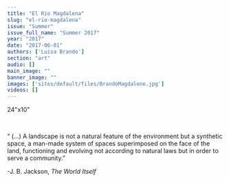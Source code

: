 ```yaml
---
title: "El Rio Magdalena"
slug: "el-rio-magdalena"
issue: "Summer"
issue_full_name: "Summer 2017"
year: "2017"
date: "2017-06-01"
authors: ['Luisa Brando']
section: "art"
audio: []
main_image: ""
banner_image: ""
images: ['sites/default/files/BrandoMagdalene.jpg']
videos: []
---
```

24"x10"

  

 “ (…) A landscape is not a natural feature of the environment but a synthetic space, a man-made system of spaces superimposed on the face of the land, functioning and evolving not according to natural laws but in order to serve a community.”

 -J. B. Jackson, *The World Itself*

  

  

